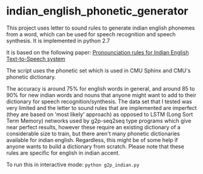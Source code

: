 # indian_english_phonetic_generator
This project uses letter to sound rules to generate indian english phonemes from a word, which can be used for speech recognition and speech synthesis. It is implemented in python 2.7

It is based on the following paper:
[Pronounciation rules for Indian English Text-to-Speech system](http://speech.tifr.res.in/workshop/03wslp/proceedings/p21.doc)

The script uses the phonetic set which is used in CMU Sphinx and CMU's phonetic dictionary.

The accuracy is around 75% for english words in general, and around 85 to 90% for new indian words and nouns that anyone might want to add to their dictionary for speech recognition/synthesis. The data set that I tested was very limited and the letter to sound rules that are implemented are imperfect (they are based on 'most likely' approach) as opposed to LSTM (Long Sort Term Memory) networks used by g2p-seq2seq type programs which give near perfect results, however these require an existing dictionary of a considerable size to train, but there aren't many phonetic dictionaries available for indian english. Regardless, this might be of some help if anyone wants to build a dictionary from scratch. Please note that these rules are specific for english in indian accent.

To run this in interactive mode:
```python g2p_indian.py```

